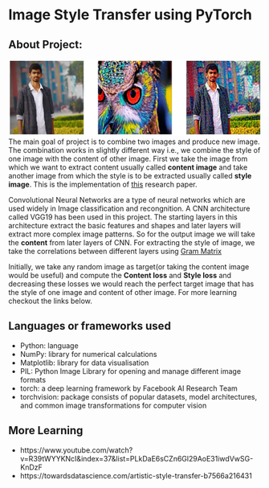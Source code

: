 <h1>Image Style Transfer using PyTorch</h1>
<h2>About Project:</h2>
<p>
  <img src='https://github.com/SurajChinna/Image-Style-Transfer-Pytorch/blob/master/assets/download.png' />
  The main goal of project is to combine two images and produce new image. The combination works in slightly different way i.e., we         combine the style of one image with the content of other image. First we take the image from which we want to extract content usually     called <b>content image</b> and take another image from which the style is to be extracted usually called <b>style image</b>. This is     the implementation of <a href='https://arxiv.org/pdf/1508.06576.pdf'>this</a> research paper.  
</p>

<p>
  Convolutional Neural Networks are a type of neural networks which are used widely in Image classification and recongnition. A CNN         architecture called VGG19 has been used in this project. The starting layers in this architecture extract the basic features and shapes and later layers will extract more complex image patterns. So for the output image we will take the <b>content</b> from later layers of CNN. For extracting the style of image, we take the correlations between different layers using <a href="https://en.wikipedia.org/wiki/Gramian_matrix">Gram Matrix</a>
</p>

<p>
  Initially, we take any random image as target(or taking the content image would be useful) and compute the <b>Content loss</b> and <b>Style loss</b> and decreasing these losses we would reach the perfect target image that has the style of one image and content of other image. For more learning checkout the links below.
</p>

<h2>Languages or frameworks used</h2>
<p>
<ul>
  <li>Python: language</li>
  <li>NumPy: library for numerical calculations</li>
  <li>Matplotlib: library for data visualisation</li>
  <li>PIL: Python Image Library for opening and manage different image formats</li>
  <li>torch: a deep learning framework by Facebook AI Research Team</li>
  <li>torchvision: package consists of popular datasets, model architectures, and common image transformations for computer vision</li>
</ul>
</p>

<h2>More Learning</h2>
<p>
  <ul>
    <li>https://www.youtube.com/watch?v=R39tWYYKNcI&index=37&list=PLkDaE6sCZn6Gl29AoE31iwdVwSG-KnDzF</li>
    <li>https://towardsdatascience.com/artistic-style-transfer-b7566a216431</li>
  </ul>
</p>
